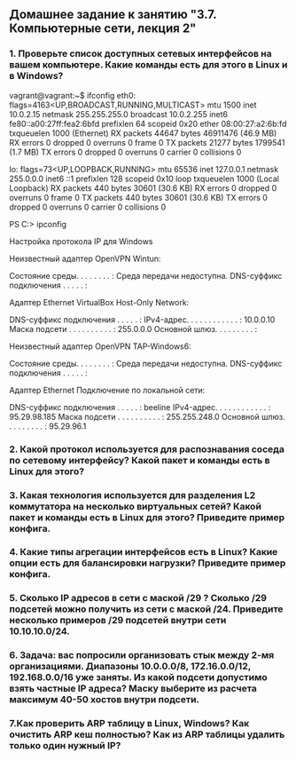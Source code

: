 ## Домашнее задание к занятию "3.7. Компьютерные сети, лекция 2"

### 1. Проверьте список доступных сетевых интерфейсов на вашем компьютере. Какие команды есть для этого в Linux и в Windows?

vagrant@vagrant:~$ ifconfig
eth0: flags=4163<UP,BROADCAST,RUNNING,MULTICAST>  mtu 1500
        inet 10.0.2.15  netmask 255.255.255.0  broadcast 10.0.2.255
        inet6 fe80::a00:27ff:fea2:6bfd  prefixlen 64  scopeid 0x20<link>
        ether 08:00:27:a2:6b:fd  txqueuelen 1000  (Ethernet)
        RX packets 44647  bytes 46911476 (46.9 MB)
        RX errors 0  dropped 0  overruns 0  frame 0
        TX packets 21277  bytes 1799541 (1.7 MB)
        TX errors 0  dropped 0 overruns 0  carrier 0  collisions 0

lo: flags=73<UP,LOOPBACK,RUNNING>  mtu 65536
        inet 127.0.0.1  netmask 255.0.0.0
        inet6 ::1  prefixlen 128  scopeid 0x10<host>
        loop  txqueuelen 1000  (Local Loopback)
        RX packets 440  bytes 30601 (30.6 KB)
        RX errors 0  dropped 0  overruns 0  frame 0
        TX packets 440  bytes 30601 (30.6 KB)
        TX errors 0  dropped 0 overruns 0  carrier 0  collisions 0

PS C:\> ipconfig

Настройка протокола IP для Windows


Неизвестный адаптер OpenVPN Wintun:

   Состояние среды. . . . . . . . : Среда передачи недоступна.
   DNS-суффикс подключения . . . . . :

Адаптер Ethernet VirtualBox Host-Only Network:

   DNS-суффикс подключения . . . . . :
   IPv4-адрес. . . . . . . . . . . . : 10.0.0.10
   Маска подсети . . . . . . . . . . : 255.0.0.0
   Основной шлюз. . . . . . . . . :

Неизвестный адаптер OpenVPN TAP-Windows6:

   Состояние среды. . . . . . . . : Среда передачи недоступна.
   DNS-суффикс подключения . . . . . :

Адаптер Ethernet Подключение по локальной сети:

   DNS-суффикс подключения . . . . . : beeline
   IPv4-адрес. . . . . . . . . . . . : 95.29.98.185
   Маска подсети . . . . . . . . . . : 255.255.248.0
   Основной шлюз. . . . . . . . . : 95.29.96.1



### 2. Какой протокол используется для распознавания соседа по сетевому интерфейсу? Какой пакет и команды есть в Linux для этого?


### 3. Какая технология используется для разделения L2 коммутатора на несколько виртуальных сетей? Какой пакет и команды есть в Linux для этого? Приведите пример конфига.


### 4.  Какие типы агрегации интерфейсов есть в Linux? Какие опции есть для балансировки нагрузки? Приведите пример конфига.


### 5. Сколько IP адресов в сети с маской /29 ? Сколько /29 подсетей можно получить из сети с маской /24. Приведите несколько примеров /29 подсетей внутри сети 10.10.10.0/24.


### 6. Задача: вас попросили организовать стык между 2-мя организациями. Диапазоны 10.0.0.0/8, 172.16.0.0/12, 192.168.0.0/16 уже заняты. Из какой подсети допустимо взять частные IP адреса? Маску выберите из расчета максимум 40-50 хостов внутри подсети.


### 7.Как проверить ARP таблицу в Linux, Windows? Как очистить ARP кеш полностью? Как из ARP таблицы удалить только один нужный IP?


